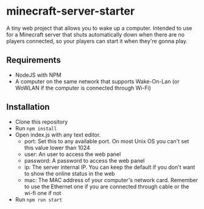 # minecraft-server-starter
A tiny web project that allows you to wake up a computer. Intended to use for a Minecraft server that shuts automatically down when there are no players connected, so your players can start it when they're gonna play.

## Requirements
* NodeJS with NPM
* A computer on the same network that supports Wake-On-Lan (or WoWLAN if the computer is connected through Wi-Fi)

## Installation
* Clone this repository
* Run `npm install`
* Open index.js with any text editor.
    * port: Set this to any available port. On most Unix OS you can't set this value lower than 1024
    * user: An user to access the web panel
    * password: A password to access the web panel
    * ip: The server internal IP. You can keep the default if you don't want to show the online status in the web
    * mac: The MAC address of your computer's network card. Remember to use the Ethernet one if you are connected through cable or the wi-fi one if not
* Run `npm run start`
